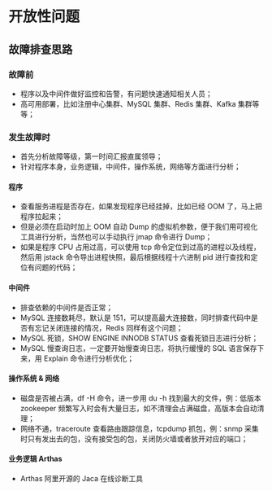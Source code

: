 # 开放性问题
## 故障排查思路
### 故障前
- 程序以及中间件做好监控和告警，有问题快速通知相关人员；
- 高可用部署，比如注册中心集群、MySQL 集群、Redis 集群、Kafka 集群等等；

### 发生故障时
- 首先分析故障等级，第一时间汇报直属领导；
- 针对程序本身，业务逻辑，中间件，操作系统，网络等方面进行分析；

#### 程序
- 查看服务进程是否存在，如果发现程序已经挂掉，比如已经 OOM 了，马上把程序拉起来；
- 但是必须在启动时加上 OOM 自动 Dump 的虚拟机参数，便于我们用可视化工具进行分析，当然也可以手动执行 jmap 命令进行 Dump；
- 如果是程序 CPU 占用过高，可以使用 tcp 命令定位到过高的进程以及线程，然后用 jstack 命令导出进程快照，最后根据线程十六进制 pid 进行查找和定位有问题的代码；

#### 中间件
- 排查依赖的中间件是否正常；
- MySQL 连接数耗尽，默认是 151，可以提高最大连接数，同时排查代码中是否有忘记关闭连接的情况，Redis 同样有这个问题；
- MySQL 死锁，SHOW ENGINE INNODB STATUS 查看死锁日志进行分析；
- MySQL 慢查询日志，一定要开始慢查询日志，将执行缓慢的 SQL 语言保存下来，用 Explain 命令进行分析优化；

#### 操作系统 & 网络
- 磁盘是否被占满，df -H 命令，进一步用 du -h 找到最大的文件，例：低版本 zookeeper 频繁写入时会有大量日志，如不清理会占满磁盘，高版本会自动清理；
- 网络不通，traceroute 查看路由跟踪信息，tcpdump 抓包，例：snmp 采集时只有发出去的包，没有接受包的包，关闭防火墙或者放开对应的端口；

#### 业务逻辑 Arthas
- Arthas 阿里开源的 Jaca 在线诊断工具
